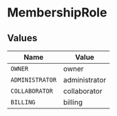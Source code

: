 # MembershipRole


## Values

| Name            | Value           |
| --------------- | --------------- |
| `OWNER`         | owner           |
| `ADMINISTRATOR` | administrator   |
| `COLLABORATOR`  | collaborator    |
| `BILLING`       | billing         |